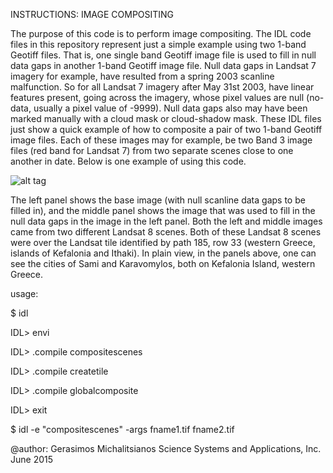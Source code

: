 INSTRUCTIONS: IMAGE COMPOSITING 

The purpose of this code is to perform image compositing. The IDL code files in this repository represent just a simple example using two 1-band Geotiff files. That is, one single band Geotiff image file is used to fill in 
null data gaps in another 1-band Geotiff image file. Null data gaps in Landsat 7 imagery for example, have resulted from a 
spring 2003 scanline malfunction. So for all Landsat 7 imagery after May 31st 2003, have linear features present, going 
across the imagery, whose pixel values are null (no-data, usually a pixel value of -9999). Null data gaps also may have 
been marked manually with a cloud mask or cloud-shadow mask. These IDL files just show a quick example of how to composite 
a pair of two 1-band Geotiff image files. Each of these images may for example, be two Band 3 image files (red band for 
Landsat 7) from two separate scenes close to one another in date. Below is one example of using this code. 

![alt tag](https://lh5.googleusercontent.com/-cDLYYNWKTJA/VYRBdtD7uoI/AAAAAAAAACs/yOecG2xKaqw/w1358-h442-no/composited.jpg)

The left panel shows the base image (with null scanline data gaps to be filled in), and the middle panel shows the image that was used to fill in the null data gaps in the image in the left panel. Both the left and middle images came from two different Landsat 8 scenes. Both of these Landsat 8 scenes were over the Landsat tile identified by path 185, row 33 (western Greece, islands of Kefalonia and Ithaki). In plain view, in the panels above, one can see the cities of Sami and Karavomylos, both on Kefalonia Island, western Greece. 

usage: 

$ idl

IDL> envi

IDL> .compile compositescenes

IDL> .compile createtile

IDL> .compile globalcomposite

IDL> exit

$ idl -e "compositescenes" -args fname1.tif fname2.tif 

@author:
Gerasimos Michalitsianos
Science Systems and Applications, Inc. 
June 2015 
